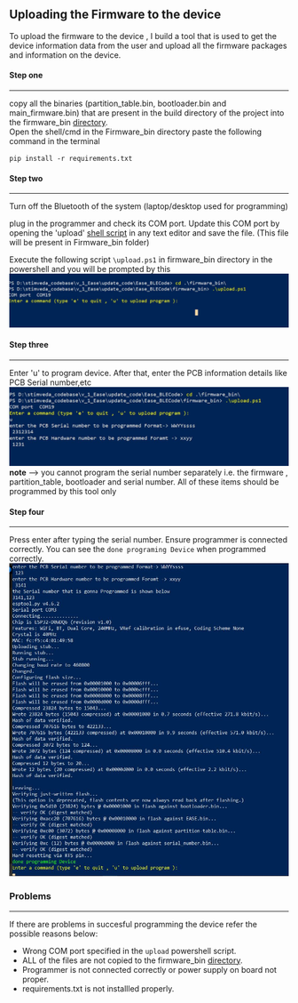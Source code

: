 
## Uploading the Firmware to the device

To upload the firmware to the device , I build a tool that is used to get the device information data from the user and upload all the firmware packages and information on the device. 


#### Step one 
---
copy all the binaries (partition_table.bin, bootloader.bin and main_firmware.bin) that are present in the build directory of the project into the firmware_bin [directory](../firmware_bin). \
Open the shell/cmd in the Firmware_bin directory paste the following command in the terminal 

```shell
pip install -r requirements.txt 

```

#### Step two
---
Turn off the Bluetooth of the system (laptop/desktop used for programming)

plug in the programmer and check its COM port. Update this COM port by opening the 'upload' [shell script](../firmware_bin/upload.ps1) in any text editor and save the file. (This file will be present in Firmware_bin folder)

Execute the following script `\upload.ps1` in firmware_bin directory in the powershell and you will be prompted by this ![screen](images/Firmware_bin/firmware_bin_init_screen.JPG)


#### Step three
---
Enter 'u' to program device. 
After that, enter the PCB information details like PCB Serial number,etc ![PCB Details](images/Firmware_bin/firmware_bin_user_input_screen.JPG)
**note** --> you cannot program the serial number separately i.e. the firmware , partition_table, bootloader and serial number. All of these items should be programmed by this tool only 


#### Step four
---
Press enter after typing the serial number. Ensure programmer is connected correctly. You can see the `done programing Device` when programmed correctly.
![Succesfull screen](images/Firmware_bin/firmware_bin_succesful_upload_screen.JPG)


### Problems
--- 
If there are problems in succesful programming the device refer the possible reasons below:

- Wrong COM port specified in the `upload` powershell script.
- ALL of the files are not copied to the firmware_bin [directory](../firmware_bin).
- Programmer is not connected correctly or power supply on board not proper. 
- requirements.txt is not installled properly.  



